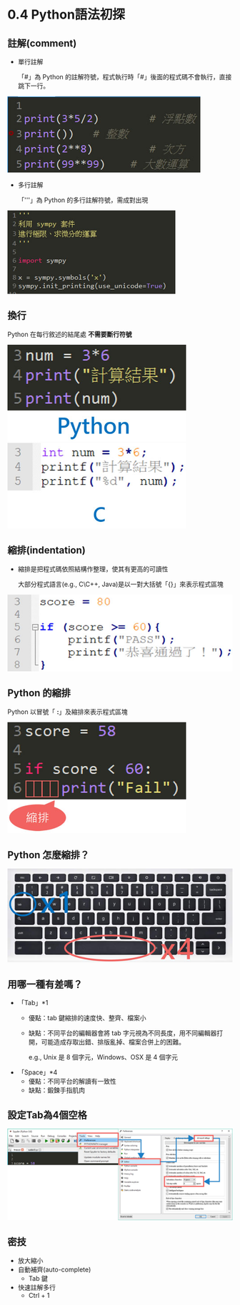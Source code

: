 # 0.4 Python語法初探

## 註解(comment)

* 單行註解

  「\#」為 Python 的註解符號，程式執行時「\#」後面的程式碼不會執行，直接跳下一行。

![單行註解](../../.gitbook/assets/00-4.1.jpg)

* 多行註解

  「'''」為 Python 的多行註解符號，需成對出現

![多行註解](../../.gitbook/assets/00-4.2.jpg)

## 換行

Python 在每行敘述的結尾處 **不需要斷行符號**

![Python](../../.gitbook/assets/00-4.3.jpg) ![C](../../.gitbook/assets/00-4.4.jpg)

## 縮排(indentation)

* 縮排是把程式碼依照結構作整理，使其有更高的可讀性

  大部分程式語言(e.g., C\C++, Java)是以一對大括號「{}」來表示程式區塊

![縮排](../../.gitbook/assets/00-4.5.jpg)

## Python 的縮排

Python 以冒號「 **:**」及縮排來表示程式區塊

![Python 的縮排](../../.gitbook/assets/00-4.6.jpg)

## Python 怎麼縮排？

![怎麼縮排](../../.gitbook/assets/00-4.7.jpg)

## 用哪一種有差嗎？

* 「Tab」\*1
  * 優點：tab 鍵縮排的速度快、整齊、檔案小
  * 缺點：不同平台的編輯器會將 tab 字元視為不同長度，用不同編輯器打開，可能造成存取出錯、排版亂掉、檔案合併上的困難。

    e.g., Unix 是 8 個字元，Windows、OSX 是 4 個字元
* 「Space」\*4
  * 優點：不同平台的解讀有一致性
  * 缺點：鍛鍊手指肌肉

## 設定Tab為4個空格

![設定Tab為4個空格](../../.gitbook/assets/00-4.8.jpg)

## 密技

* 放大縮小
* 自動補齊(auto-complete)
  * Tab 鍵
* 快速註解多行
  * Ctrl + 1
